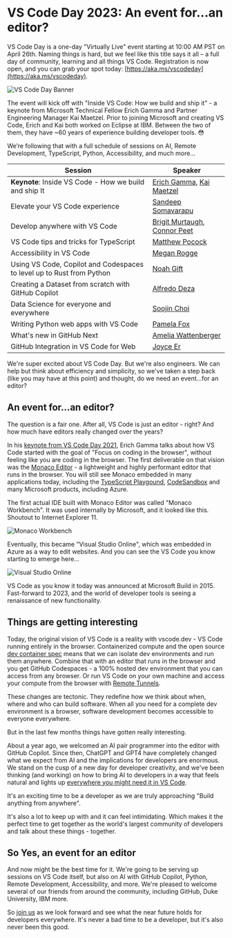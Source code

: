 # VS Code Day 2023: An event for...an editor?

VS Code Day is a one-day "Virtually Live" event starting at 10:00 AM PST on April 26th. Naming things is hard, but we feel like this title says it all – a full day of community, learning and all things VS Code.
Registration is now open, and you can grab your spot today: [https://aka.ms/vscodeday](https://aka.ms/vscodeday).

![VS Code Day Banner](vscodeday-header.png)

The event will kick off with "Inside VS Code: How we build and ship it" - a keynote from Microsoft Technical Fellow Erich Gamma and Partner Engineering Manager Kai Maetzel. Prior to joining Microsoft and creating VS Code, Erich and Kai both worked on Eclipse at IBM. Between the two of them, they have ~60 years of experience building developer tools. 😳

We’re following that with a full schedule of sessions on AI, Remote Development, TypeScript, Python, Accessibility, and much more...

| Session  | Speaker   |
|-------------- | -------------- |
| **Keynote**: Inside VS Code - How we build and ship It   | [Erich Gamma](https://en.wikipedia.org/wiki/Erich_Gamma), [Kai Maetzel](https://www.linkedin.com/in/kai-maetzel-88ba9857)    |
| Elevate your VS Code experience   | [Sandeep Somavarapu](https://twitter.com/sandy081)    |
| Develop anywhere with VS Code   | [Brigit Murtaugh](https://twitter.com/BrigitMurtaugh), [Connor Peet](https://twitter.com/ConnorPeet)    |
| VS Code tips and tricks for TypeScript   | [Matthew Pocock](https://twitter.com/mattpocockuk)    |
| Accessibility in VS Code   | [Megan Rogge](https://twitter.com/MeganRogge_)    |
| Using VS Code, Copilot and Codespaces to level up to Rust from Python   | [Noah Gift](https://ene.duke.edu/faculty/noah-gift)    |
| Creating a Dataset from scratch with GitHub Copilot   | [Alfredo Deza](https://twitter.com/alfredodeza)    |
| Data Science for everyone and everywhere | [Soojin Choi](https://www.linkedin.com/in/soojinmin)    |
| Writing Python web apps with VS Code | [Pamela Fox](https://twitter.com/pamelafox)    |
| What's new in GitHub Next | [Amelia Wattenberger](https://twitter.com/Wattenberger)    |
| GitHub Integration in VS Code for Web | [Joyce Er](https://www.joyceer.com/)   |


We're super excited about VS Code Day. But we're also engineers. We can help but think about efficiency and simplicity, so we've taken a step back (like you may have at this point) and thought, do we need an event...for an editor?

## An event for...an editor?

The question is a fair one. After all, VS Code is just an editor - right? And how much have editors really changed over the years?

In his [keynote from VS Code Day 2021](https://www.youtube.com/watch?v=hilznKQij7A&ab_channel=VisualStudioCode), Erich Gamma talks about how VS Code started with the goal of "Focus on coding in the browser", without feeling like you are coding in the browser. The first deliverable on that vision was the [Monaco Editor](https://microsoft.github.io/monaco-editor/) - a lightweight and highly performant editor that runs in the browser. You will still see Monaco embedded in many applications today, including the [TypeScript Playgound](https://www.typescriptlang.org/play), [CodeSandbox](https://codesandbox.io/) and many Microsoft products, including Azure.

The first actual IDE built with Monaco Editor was called "Monaco Workbench". It was used internally by Microsoft, and it looked like this. Shoutout to Internet Explorer 11.

![Monaco Workbench](monaco-workbench.png)

Eventually, this became "Visual Studio Online", which was embedded in Azure as a way to edit websites. And you can see the VS Code you know starting to emerge here...

![Visual Studio Online](visual-studio-online.png)

VS Code as you know it today was announced at Microsoft Build in 2015. Fast-forward to 2023, and the world of developer tools is seeing a renaissance of new functionality.

## Things are getting interesting

Today, the original vision of VS Code is a reality with vscode.dev - VS Code running entirely in the browser. Containerized compute and the open source [dev container spec](https://containers.dev/) means that we can isolate dev environments and run them anywhere. Combine that with an editor that runs in the browser and you get GitHub Codespaces - a 100% hosted dev environment that you can access from any browser. Or run VS Code on your own machine and access your compute from the browser with [Remote Tunnels](https://code.visualstudio.com/docs/remote/tunnels).

These changes are tectonic. They redefine how we think about when, where and who can build software. When all you need for a complete dev environment is a browser, software development becomes accessible to everyone everywhere.

But in the last few months things have gotten really interesting.

About a year ago, we welcomed an AI pair programmer into the editor with GitHub Copilot. Since then, ChatGPT and GPT4 have completely changed what we expect from AI and the implications for developers are enormous. We stand on the cusp of a new day for developer creativity, and we've been thinking (and working) on how to bring AI to developers in a way that feels natural and lights up [everywhere you might need it in VS Code](https://code.visualstudio.com/blogs/2023/03/30/vscode-copilot?WT.mc_id=devcloud-0000-cxa).

It's an exciting time to be a developer as we are truly approaching "Build anything from anywhere".

It's also a lot to keep up with and it can feel intimidating. Which makes it the perfect time to get together as the world's largest community of developers and talk about these things - together.

## So Yes, an event for an editor

And now might be the best time for it. We're going to be serving up sessions on VS Code itself, but also on AI with GitHub Copilot, Python, Remote Development, Accessibility, and more. We're pleased to welcome several of our friends from around the community, including GitHub, Duke University, IBM more.

So [join us](https://learn.microsoft.com/events/learn-events/vs-code-day-2023/?WT.mc_id=devcloud-0000-cxa) as we look forward and see what the near future holds for developers everywhere. It's never a bad time to be a developer, but it's also never been this good.

